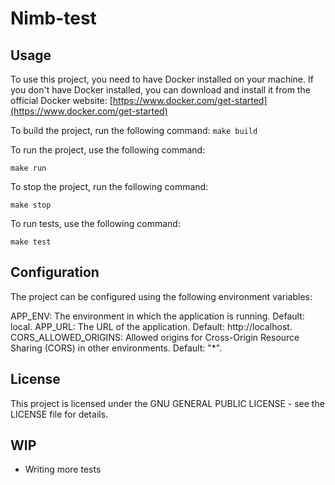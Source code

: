 # Nimb-test

## Usage

To use this project, you need to have Docker installed on your machine. If you don't have Docker installed, you can download and install it from the official Docker website: [https://www.docker.com/get-started](https://www.docker.com/get-started)

To build the project, run the following command:
`make build`

To run the project, use the following command:

`make run`

To stop the project, run the following command:

`make stop`

To run tests, use the following command:

`make test`

## Configuration

The project can be configured using the following environment variables:

APP_ENV: The environment in which the application is running. Default: local.
APP_URL: The URL of the application. Default: http://localhost.
CORS_ALLOWED_ORIGINS: Allowed origins for Cross-Origin Resource Sharing (CORS) in other environments. Default: "\*".

## License

This project is licensed under the GNU GENERAL PUBLIC LICENSE - see the LICENSE file for details.

## WIP

- Writing more tests
